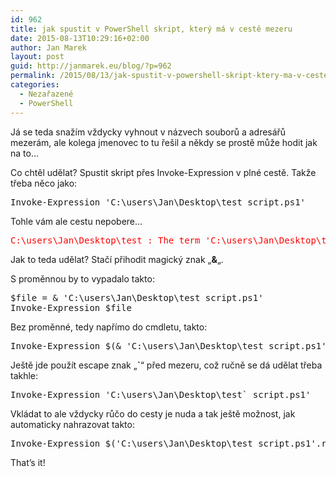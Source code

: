 ```yaml
---
id: 962
title: jak spustit v PowerShell skript, který má v cestě mezeru
date: 2015-08-13T10:29:16+02:00
author: Jan Marek
layout: post
guid: http://janmarek.eu/blog/?p=962
permalink: /2015/08/13/jak-spustit-v-powershell-skript-ktery-ma-v-ceste-mezeru/
categories:
  - Nezařazené
  - PowerShell
---
```

Já se teda snažím vždycky vyhnout v názvech souborů a adresářů mezerám, ale kolega jmenovec to tu řešil a někdy se prostě může hodit jak na to&#8230;

Co chtěl udělat? Spustit skript přes Invoke-Expression v plné cestě. Takže třeba něco jako:

<pre>Invoke-Expression 'C:\users\Jan\Desktop\test script.ps1'</pre>

Tohle vám ale cestu nepobere&#8230;

<pre><span style="color: #ff0000;">C:\users\Jan\Desktop\test : The term 'C:\users\Jan\Desktop\test' is not recognized as the name of a cmdlet,...</span></pre>

Jak to teda udělat? Stačí přihodit magický znak &#8222;**&**&#8222;.

S proměnnou by to vypadalo takto:

<pre>$file = & 'C:\users\Jan\Desktop\test script.ps1'
Invoke-Expression $file</pre>

Bez proměnné, tedy napřímo do cmdletu, takto:

<pre>Invoke-Expression $(& 'C:\users\Jan\Desktop\test script.ps1')</pre>

Ještě jde použít escape znak &#8222;**\`**&#8220; před mezeru, což ručně se dá udělat třeba takhle:

<pre>Invoke-Expression 'C:\users\Jan\Desktop\test` script.ps1'</pre>

Vkládat to ale vždycky růčo do cesty je nuda a tak ještě možnost, jak automaticky nahrazovat takto:

<pre>Invoke-Expression $('C:\users\Jan\Desktop\test script.ps1'.replace(' ','` '))</pre>

That&#8217;s it!
